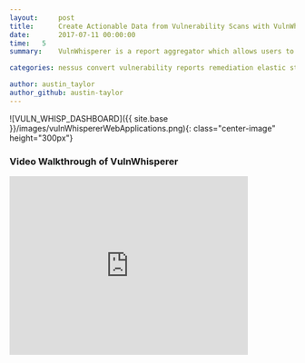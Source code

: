```yaml
---
layout:     post
title:      Create Actionable Data from Vulnerability Scans with VulnWhisperer and Elastic Stack
date:       2017-07-11 00:00:00
time:   5
summary:    VulnWhisperer is a report aggregator which allows users to set custom risk scores and create actionable data for security analyst to effectively mitigate vulnerabilites. 

categories: nessus convert vulnerability reports remediation elastic stack vulnwhisperer filebeat

author: austin_taylor
author_github: austin-taylor
---
```


![VULN_WHISP_DASHBOARD]({{ site.base }}/images/vulnWhispererWebApplications.png){: class="center-image" height="300px"}

### Video Walkthrough of VulnWhisperer


<iframe width="420" height="315" src="https://youtu.be/embed/zrEuTtRUfNw" frameborder="0" allowfullscreen></iframe>